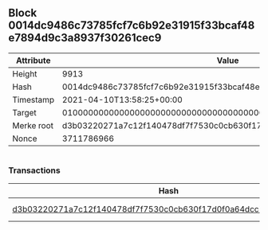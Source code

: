 ## Block 0014dc9486c73785fcf7c6b92e31915f33bcaf48e7894d9c3a8937f30261cec9

Attribute | Value
--- | ---
Height | 9913
Hash | 0014dc9486c73785fcf7c6b92e31915f33bcaf48e7894d9c3a8937f30261cec9
Timestamp | 2021-04-10T13:58:25+00:00
Target | 0100000000000000000000000000000000000000000000000000000000000000
Merke root | d3b03220271a7c12f140478df7f7530c0cb630f17d0f0a64dcc7554b37c78d62
Nonce | 3711786966

```

```

### Transactions

Hash | Amount
--- | ---
[d3b03220271a7c12f140478df7f7530c0cb630f17d0f0a64dcc7554b37c78d62](d3b03220271a7c12f140478df7f7530c0cb630f17d0f0a64dcc7554b37c78d62.md) | 10.00000000 SKEPTI 
